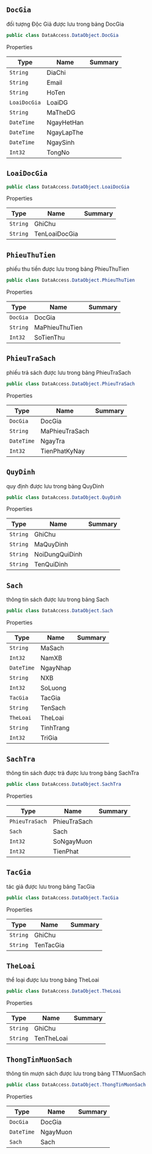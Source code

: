 ## `DocGia`

đối tượng Độc Giả được lưu trong bảng DocGia
```csharp
public class DataAccess.DataObject.DocGia

```

Properties

| Type | Name | Summary | 
| --- | --- | --- | 
| `String` | DiaChi |  | 
| `String` | Email |  | 
| `String` | HoTen |  | 
| `LoaiDocGia` | LoaiDG |  | 
| `String` | MaTheDG |  | 
| `DateTime` | NgayHetHan |  | 
| `DateTime` | NgayLapThe |  | 
| `DateTime` | NgaySinh |  | 
| `Int32` | TongNo |  | 


## `LoaiDocGia`

```csharp
public class DataAccess.DataObject.LoaiDocGia

```

Properties

| Type | Name | Summary | 
| --- | --- | --- | 
| `String` | GhiChu |  | 
| `String` | TenLoaiDocGia |  | 


## `PhieuThuTien`

phiếu thu tiền được lưu trong bảng PhieuThuTien
```csharp
public class DataAccess.DataObject.PhieuThuTien

```

Properties

| Type | Name | Summary | 
| --- | --- | --- | 
| `DocGia` | DocGia |  | 
| `String` | MaPhieuThuTien |  | 
| `Int32` | SoTienThu |  | 


## `PhieuTraSach`

phiếu trả sách được lưu trong bảng PhieuTraSach
```csharp
public class DataAccess.DataObject.PhieuTraSach

```

Properties

| Type | Name | Summary | 
| --- | --- | --- | 
| `DocGia` | DocGia |  | 
| `String` | MaPhieuTraSach |  | 
| `DateTime` | NgayTra |  | 
| `Int32` | TienPhatKyNay |  | 


## `QuyDinh`

quy định được lưu trong bảng QuyDinh
```csharp
public class DataAccess.DataObject.QuyDinh

```

Properties

| Type | Name | Summary | 
| --- | --- | --- | 
| `String` | GhiChu |  | 
| `String` | MaQuyDinh |  | 
| `String` | NoiDungQuiDinh |  | 
| `String` | TenQuiDinh |  | 


## `Sach`

thông tin sách được lưu trong bảng Sach
```csharp
public class DataAccess.DataObject.Sach

```

Properties

| Type | Name | Summary | 
| --- | --- | --- | 
| `String` | MaSach |  | 
| `Int32` | NamXB |  | 
| `DateTime` | NgayNhap |  | 
| `String` | NXB |  | 
| `Int32` | SoLuong |  | 
| `TacGia` | TacGia |  | 
| `String` | TenSach |  | 
| `TheLoai` | TheLoai |  | 
| `String` | TinhTrang |  | 
| `Int32` | TriGia |  | 


## `SachTra`

thông tin sách được trả được lưu trong bảng SachTra
```csharp
public class DataAccess.DataObject.SachTra

```

Properties

| Type | Name | Summary | 
| --- | --- | --- | 
| `PhieuTraSach` | PhieuTraSach |  | 
| `Sach` | Sach |  | 
| `Int32` | SoNgayMuon |  | 
| `Int32` | TienPhat |  | 


## `TacGia`

tác giả được lưu trong bảng TacGia
```csharp
public class DataAccess.DataObject.TacGia

```

Properties

| Type | Name | Summary | 
| --- | --- | --- | 
| `String` | GhiChu |  | 
| `String` | TenTacGia |  | 


## `TheLoai`

thể loại được lưu trong bảng TheLoai
```csharp
public class DataAccess.DataObject.TheLoai

```

Properties

| Type | Name | Summary | 
| --- | --- | --- | 
| `String` | GhiChu |  | 
| `String` | TenTheLoai |  | 


## `ThongTinMuonSach`

thông tin mượn sách được lưu trong bảng TTMuonSach
```csharp
public class DataAccess.DataObject.ThongTinMuonSach

```

Properties

| Type | Name | Summary | 
| --- | --- | --- | 
| `DocGia` | DocGia |  | 
| `DateTime` | NgayMuon |  | 
| `Sach` | Sach |  | 


